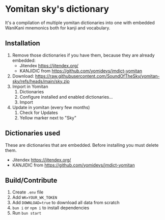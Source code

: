 # Yomitan sky's dictionary
It's a compilation of multiple yomitan dictionaries into one with embedded WaniKani mnemonics both for kanji and vocabulary.

## Installation
1. Remove those dictionaries if you have them, because they are already embedded:
   - Jitendex https://jitendex.org/
   - KANJIDIC from https://github.com/yomidevs/jmdict-yomitan
2. Download: https://raw.githubusercontent.com/SoundOfTheSky/yomitan-sky/refs/heads/main/sky.zip
3. Import in Yomitan
   1. Dictionaries
   2. Configure installed and enabled dictionaries…
   3. Import
4. Update in yomitan (every few months)
   1. Check for Updates
   2. Yellow marker next to "Sky"

## Dictionaries used
These are dictionaries that are embedded. Before installing you must delete them.

- Jitendex https://jitendex.org/
- KANJIDIC from https://github.com/yomidevs/jmdict-yomitan

## Build/Contribute
1. Create `.env` file
2. Add `WK=YOUR_WK_TOKEN`
3. Add `DOWNLOAD=true` to download all data from scratch
4. `bun i` or `npm i` to install dependencies
5. Run `bun start`